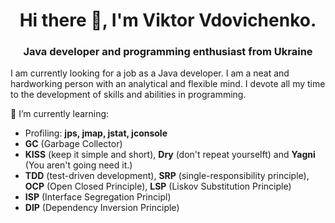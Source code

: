 <h1 align = "center"> Hi there 👋, I'm Viktor Vdovichenko.</h1>
<h3 align="center">Java developer and programming enthusiast from Ukraine</h3>
<p>
I am currently looking for a job as a Java developer.
I am a neat and hardworking person with an analytical and flexible mind. I devote all my time to the development of skills and abilities in programming.
</p>

🌱 I’m currently learning:
- Profiling: **jps, jmap, jstat, jconsole**
- **GC** (Garbage Collector) 
- **KISS** (keep it simple and short), **Dry** (don't repeat yourselft) and **Yagni** (You aren't going need it.)
- **TDD** (test-driven development), **SRP** (single-responsibility principle), **OCP** (Open Closed Principle), **LSP** (Liskov Substitution Principle)
- **ISP** (Interface Segregation Principl)
- **DIP** (Dependency Inversion Principle)
<!--
**ViktorJava/ViktorJava** is a ✨ _special_ ✨ repository because its `README.md` (this file) appears on your GitHub profile.

Here are some ideas to get you started:

- 🔭 I’m currently working on ...
- 🌱 I’m currently learning ...
- 👯 I’m looking to collaborate on ...
- 🤔 I’m looking for help with ...
- 💬 Ask me about ...
- 📫 How to reach me: ...
- 😄 Pronouns: ...
- ⚡ Fun fact: ...
-->
